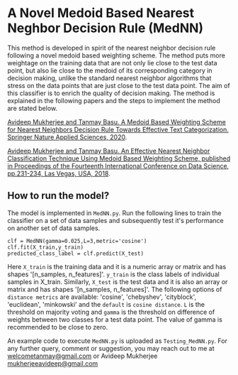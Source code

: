 # A Novel Medoid Based Nearest Neghbor Decision Rule (MedNN)
This method is developed in spirit of the nearest neighbor decision rule following a novel medoid based weighting scheme. The method puts more weightage on the training data that are not only lie close to the test data point, but also lie close to the medoid of its corresponding category in decision making, unlike the standard nearest neighbor algorithms that stress on the data points that are just close to the test data point. The aim of this classifier is to enrich the quality of decision making. The method is explained in the following papers and the steps to implement the method are stated below.

[Avideep Mukherjee and Tanmay Basu. A Medoid Based Weighting Scheme for Nearest Neighbors Decision Rule Towards Effective Text Categorization. Springer Nature Applied Sciences, 2020](https://link.springer.com/content/pdf/10.1007/s42452-020-2738-8.pdf).


[Avideep Mukherjee and Tanmay Basu. An Effective Nearest Neighbor Classification Technique Using Medoid Based Weighting Scheme, published in Proceedings of the Fourteenth International Conference on Data Science, pp.231-234, Las Vegas, USA, 2018](https://csce.ucmss.com/cr/books/2018/LFS/CSREA2018/ICD8039.pdf).

## How to run the model?

The model is implemented in `MedNN.py`. Run the following lines to train the classifier on a set of data samples and subsequently test it's performance on another set of data samples. 

```
clf = MedNN(gamma=0.025,L=3,metric='cosine')
clf.fit(X_train,y_train)
predicted_class_label = clf.predict(X_test)
```

Here `X_train` is the training data and it is a numeric array or matrix and has shapes '[n_samples, n_features]'. `y_train` is the class labels of individual samples in X_train. Similarly, `X_test` is the test data and it is also an array or matrix and has shapes '[n_samples, n_features]'. The following options of `distance metrics` are available: 'cosine', 'chebyshev', 'cityblock', 'euclidean', 'minkowski' and the `default` is `cosine distance`. `L` is the threshold on majority voting and `gamma` is the threshold on difference of weights between two classes for a test data point. The value of gamma is recommended to be close to zero.

An example code to execute `MedNN.py` is uploaded as `Testing_MedNN.py`. For any further query, comment or suggestion, you may reach out to me at welcometanmay@gmail.com or Avideep Mukherjee mukherjeeavideep@gmail.com
